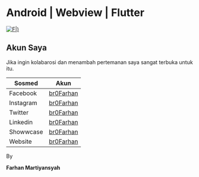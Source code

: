 # Android | Webview | Flutter
[![F|]([logo.png](https://postimg.cc/FkgGSj4r)))](https://www.linkedin.com/in/br0farhan/)



## Akun Saya

Jika ingin kolabarosi dan menambah pertemanan saya sangat terbuka untuk itu.

| Sosmed | Akun |
| ------ | ------ |
| Facebook | [br0Farhan][PlDb] |
| Instagram | [br0Farhan][PlGh] |
| Twitter | [br0Farhan][PlGd] |
| Linkedin | [br0Farhan][PlOd] |
| Showwcase | [br0Farhan][PlMe] |
| Website | [br0Farhan][PlGa] |



By

**Farhan Martiyansyah**

[//]: # (These are reference links used in the body of this note and get stripped out when the markdown processor does its job. There is no need to format nicely because it shouldn't be seen. Thanks SO - http://stackoverflow.com/questions/4823468/store-comments-in-markdown-syntax)


   [PlDb]: <https://www.facebook.com/MyHansyah/>
   [PlGh]: <https://www.instagram.com/syahhaans/>
   [PlGd]: <https://twitter.com/br0farhan>
   [PlOd]: <https://www.linkedin.com/in/br0farhan>
   [PlMe]: <https://www.showwcase.com/br0farhan>
   [PlGa]: <https://farhanm.com/>
